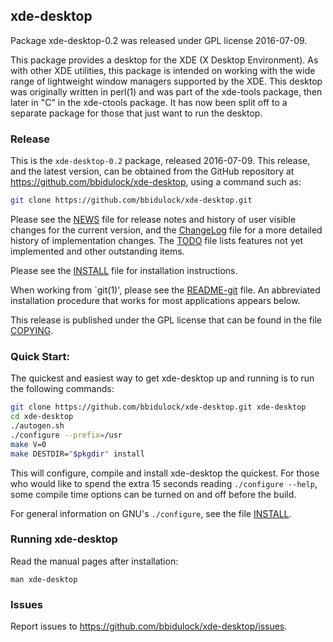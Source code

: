 
## xde-desktop

Package xde-desktop-0.2 was released under GPL license 2016-07-09.

This package provides a desktop for the XDE (X Desktop Environment).
As with other XDE utilities, this package is intended on working with
the wide range of lightweight window managers supported by the XDE.
This desktop was originally written in perl(1) and was part of the
xde-tools package, then later in "C" in the xde-ctools package.  It
has now been split off to a separate package for those that just want
to run the desktop.


### Release

This is the `xde-desktop-0.2` package, released 2016-07-09.  This release,
and the latest version, can be obtained from the GitHub repository at
https://github.com/bbidulock/xde-desktop, using a command such as:

```bash
git clone https://github.com/bbidulock/xde-desktop.git
```

Please see the [NEWS](NEWS) file for release notes and history of user visible
changes for the current version, and the [ChangeLog](ChangeLog) file for a more
detailed history of implementation changes.  The [TODO](TODO) file lists
features not yet implemented and other outstanding items.

Please see the [INSTALL](INSTALL) file for installation instructions.

When working from `git(1)', please see the [README-git](README-git) file.  An
abbreviated installation procedure that works for most applications
appears below.

This release is published under the GPL license that can be found in
the file [COPYING](COPYING).

### Quick Start:

The quickest and easiest way to get xde-desktop up and running is to run
the following commands:

```bash
git clone https://github.com/bbidulock/xde-desktop.git xde-desktop
cd xde-desktop
./autogen.sh
./configure --prefix=/usr
make V=0
make DESTDIR="$pkgdir" install
```

This will configure, compile and install xde-desktop the quickest.  For
those who would like to spend the extra 15 seconds reading `./configure
--help`, some compile time options can be turned on and off before the
build.

For general information on GNU's `./configure`, see the file [INSTALL](INSTALL).

### Running xde-desktop

Read the manual pages after installation:

    man xde-desktop

### Issues

Report issues to https://github.com/bbidulock/xde-desktop/issues.

